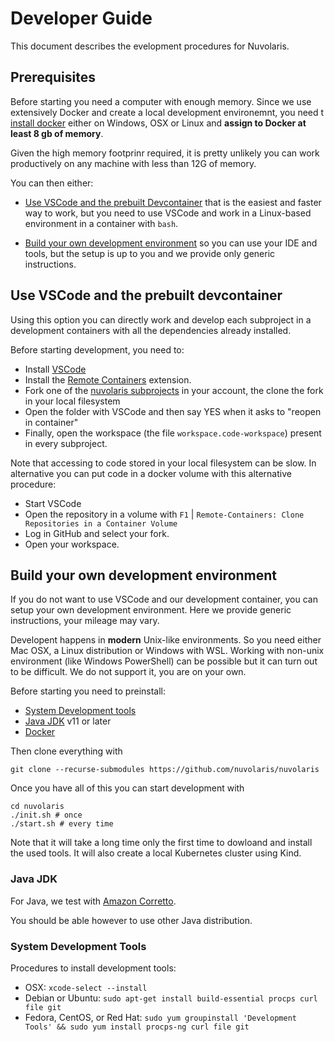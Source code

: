 <!--
  ~ Licensed to the Apache Software Foundation (ASF) under one
  ~ or more contributor license agreements.  See the NOTICE file
  ~ distributed with this work for additional information
  ~ regarding copyright ownership.  The ASF licenses this file
  ~ to you under the Apache License, Version 2.0 (the
  ~ "License"); you may not use this file except in compliance
  ~ with the License.  You may obtain a copy of the License at
  ~
  ~   http://www.apache.org/licenses/LICENSE-2.0
  ~
  ~ Unless required by applicable law or agreed to in writing,
  ~ software distributed under the License is distributed on an
  ~ "AS IS" BASIS, WITHOUT WARRANTIES OR CONDITIONS OF ANY
  ~ KIND, either express or implied.  See the License for the
  ~ specific language governing permissions and limitations
  ~ under the License.
  ~
-->
# Developer Guide

This document describes the evelopment procedures for Nuvolaris.

## Prerequisites

Before starting you need a computer with enough memory. Since we use extensively Docker and create a local development environemnt, you need t [install docker](https://docs.docker.com/get-docker/) either on Windows, OSX or Linux and **assign to Docker at least 8 gb of memory**. 

Given the high memory footprinr required, it is pretty unlikely you can work productively on any machine with less than 12G of memory. 

You can then either:

- [Use VSCode and the prebuilt Devcontainer](#use-vscode-and-the-prebuilt-devcontainer) that is the easiest and faster way to work, but you need to use VSCode and work in a Linux-based environment in a container with `bash`.

- [Build your own development environment](#build-your-own-development-environment) so you can use your IDE and tools, but the setup is up to you and we provide only generic instructions.

## Use VSCode and the prebuilt devcontainer

Using this option you can directly work and develop each subproject in a development containers with all the dependencies already installed.

Before starting development, you need to: 

- Install [VSCode](https://code.visualstudio.com/) 
- Install the [Remote Containers](https://marketplace.visualstudio.com/items?itemName=ms-vscode-remote.remote-containers) extension.
- Fork one of the [nuvolaris subprojects](https://github.com/nuvolaris/nuvolaris) in your account, the clone the fork in your local filesystem
- Open the folder with VSCode and then say YES when it asks to "reopen in container"
- Finally, open the workspace (the file `workspace.code-workspace`) present in every subproject.

Note that accessing to code stored in your local filesystem can be slow. In alternative you can put code in a docker volume with this alternative procedure:

- Start VSCode
- Open the repository in a volume with `F1` | `Remote-Containers: Clone Repositories in a Container Volume` 
- Log in GitHub and select your fork.
- Open your workspace.

## Build your own development environment

If you do not want to use VSCode and our development container, you can setup your own development environment. Here we provide generic instructions, your mileage may vary.

Developent happens in **modern** Unix-like environments. So you need either Mac OSX, a Linux distribution or Windows with WSL. Working with non-unix environment (like Windows PowerShell) can be possible but it can turn out to be difficult. We do not support it, you are on your own.

Before starting you need to preinstall:

- [System Development tools](#system-development-tools)
- [Java JDK](#java-jdk) v11 or later
- [Docker](#setup-a-development-kubernetes-cluster) 

Then clone everything with

```
git clone --recurse-submodules https://github.com/nuvolaris/nuvolaris
```

Once you have all of this you can start development with

```
cd nuvolaris
./init.sh # once
./start.sh # every time
```

Note that it will take a long time only the first time to dowloand and install the used tools. It will also create a local Kubernetes cluster using Kind.


### Java JDK

For Java, we test with [Amazon Corretto](https://docs.aws.amazon.com/corretto/index.html).

You should be able however to use other Java distribution.

### System Development Tools

Procedures to install development tools:

- OSX: `xcode-select --install`
- Debian or Ubuntu: `sudo apt-get install build-essential procps curl file git`
- Fedora, CentOS, or Red Hat: `sudo yum groupinstall 'Development Tools' && sudo yum install procps-ng curl file git`

